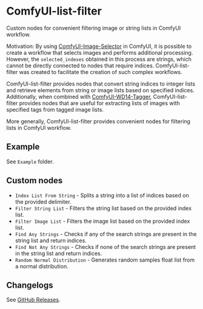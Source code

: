 # ComfyUI-list-filter
Custom nodes for convenient filtering image or string lists in ComfyUI workflow.

Motivation: By using [ComfyUI-Image-Selector](https://github.com/SLAPaper/ComfyUI-Image-Selector) in ComfyUI, it is possible to create a workflow that selects images and performs additional processing. However, the `selected_indexes` obtained in this process are strings, which cannot be directly connected to nodes that require indices. ComfyUI-list-filter was created to facilitate the creation of such complex workflows.

ComfyUI-list-filter provides nodes that convert string indices to integer lists and retrieve elements from string or image lists based on specified indices. Additionally, when combined with [ComfyUI-WD14-Tagger](https://github.com/pythongosssss/ComfyUI-WD14-Tagger), ComfyUI-list-filter provides nodes that are useful for extracting lists of images with specified tags from tagged image lists.

More generally, ComfyUI-list-filter provides convenient nodes for filtering lists in ComfyUI workflow.

## Example
See `Example` folder.

## Custom nodes
- `Index List From String` - Splits a string into a list of indices based on the provided delimiter.
- `Filter String List` - Filters the string list based on the provided index list.
- `Filter Image List` - Filters the image list based on the provided index list.
- `Find Any Strings` - Checks if any of the search strings are present in the string list and return indices.
- `Find Not Any Strings` - Checks if none of the search strings are present in the string list and return indices.
- `Random Normal Distribution` - Generates random samples float list from a normal distribution.

## Changelogs
See [GitHub Releases](https://github.com/Kesin11/ComfyUI-list-filter/releases).
